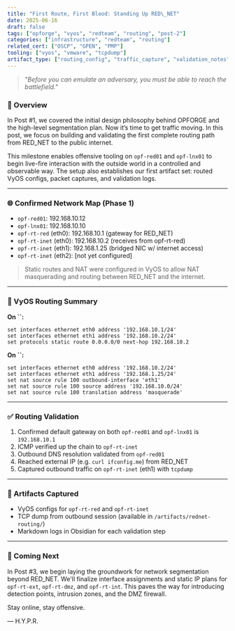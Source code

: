 ```yaml
---
title: "First Route, First Blood: Standing Up RED\_NET"
date: 2025-06-16
draft: false
tags: ["opforge", "vyos", "redteam", "routing", "post-2"]
categories: ["infrastructure", "redteam", "routing"]
related_cert: ["OSCP", "GPEN", "PMP"]
tooling: ["vyos", "vmware", "tcpdump"]
artifact_type: ["routing_config", "traffic_capture", "validation_notes"]
---
```


> *"Before you can emulate an adversary, you must be able to reach the battlefield."*

### 🧭 Overview

In Post #1, we covered the initial design philosophy behind OPFORGE and the high-level segmentation plan. Now it’s time to get traffic moving. In this post, we focus on building and validating the first complete routing path from RED\_NET to the public internet.

This milestone enables offensive tooling on `opf-red01` and `opf-lnx01` to begin live-fire interaction with the outside world in a controlled and observable way. The setup also establishes our first artifact set: routed VyOS configs, packet captures, and validation logs.

---

### 🌐 Confirmed Network Map (Phase 1)

- `opf-red01`: 192.168.10.12
- `opf-lnx01`: 192.168.10.10
- `opf-rt-red` (eth0): 192.168.10.1 (gateway for RED\_NET)
- `opf-rt-inet` (eth0): 192.168.10.2 (receives from opf-rt-red)
- `opf-rt-inet` (eth1): 192.168.1.25 (bridged NIC w/ internet access)
- `opf-rt-inet` (eth2): [not yet configured]

> Static routes and NAT were configured in VyOS to allow NAT masquerading and routing between RED\_NET and the internet.

---

### 🔧 VyOS Routing Summary

**On **``**:**

```vyos
set interfaces ethernet eth0 address '192.168.10.1/24'
set interfaces ethernet eth1 address '192.168.10.2/24'
set protocols static route 0.0.0.0/0 next-hop 192.168.10.2
```

**On **``**:**

```vyos
set interfaces ethernet eth0 address '192.168.10.2/24'
set interfaces ethernet eth1 address '192.168.1.25/24'
set nat source rule 100 outbound-interface 'eth1'
set nat source rule 100 source address '192.168.10.0/24'
set nat source rule 100 translation address 'masquerade'
```

---

### ✅ Routing Validation

1. Confirmed default gateway on both `opf-red01` and `opf-lnx01` is `192.168.10.1`
2. ICMP verified up the chain to `opf-rt-inet`
3. Outbound DNS resolution validated from `opf-red01`
4. Reached external IP (e.g. `curl ifconfig.me`) from RED\_NET
5. Captured outbound traffic on `opf-rt-inet` (eth1) with `tcpdump`

---

### 🧪 Artifacts Captured

- VyOS configs for `opf-rt-red` and `opf-rt-inet`
- TCP dump from outbound session (available in `/artifacts/rednet-routing/`)
- Markdown logs in Obsidian for each validation step

---

### 📌 Coming Next

In Post #3, we begin laying the groundwork for network segmentation beyond RED\_NET. We'll finalize interface assignments and static IP plans for `opf-rt-ext`, `opf-rt-dmz`, and `opf-rt-int`. This paves the way for introducing detection points, intrusion zones, and the DMZ firewall.

Stay online, stay offensive.

— H.Y.P.R.
